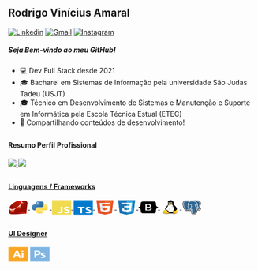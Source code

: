 <div>
<!-- Title -->
  <h2>Rodrigo Vinícius Amaral</h3>
</div>

<!-- Redes Sociais -->

<div>
  <a href="https://www.linkedin.com/in/rodrigo-vinicius-amaral/" target="_blank"><img src="https://img.shields.io/badge/LinkedIn-blue?style=flat&logo=linkedin&labelColor=blue" alt="Linkedin" /></a>
  <a href="mailto: "><img src="https://img.shields.io/badge/Gmail-red?style=flat&logo=Gmail&logoColor=white" alt="Gmail" /></a>
   <a href="https://www.instagram.com/rodrigo_v_amaral/" target="_blank"><img src="https://img.shields.io/badge/-Instagram-F58529?style=flat&logo=instagram&logoColor=white" alt="Instagram" /></a>
</div>

<!-- Breve Resumo -->
<div>
  <h5>Seja Bem-vindo ao meu GitHub!</h5>
  <ul>
    <li>💻 Dev Full Stack desde 2021</li>
    <li>🎓 Bacharel em Sistemas de Informação pela universidade São Judas Tadeu (USJT) </li>
    <li>🎓 Técnico em Desenvolvimento de Sistemas e Manutenção e Suporte em Informática pela Escola Técnica Estual (ETEC) </li>
    <li>📱 Compartilhando conteúdos de desenvolvimento!</a></li>
  </ul>
</div>

##

<h4>Resumo Perfil Profissional</h4>
<div>
  <a href="https://github.com/RodrigoViniciusAmaral">
  <img height="165em" src="https://github-readme-stats.vercel.app/api/top-langs/?username=RodrigoViniciusAmaral&layout=compact&langs_count=7&theme=github_dark"/>
  <img height="165em" src="https://github-readme-stats.vercel.app/api?username=RodrigoViniciusAmaral&show_icons=true&theme=github_dark&include_all_commits=true&count_private=true"/>
</div>
  
 ##
  
<!-- Linguagens -->
<h4>Linguagens / Frameworks</h4>
  <div class="d-flex gap-3>
    <img align="center" alt="Ruby" height="30" width="40" src="https://github.com/devicons/devicon/blob/master/icons/ruby/ruby-original.svg">
    <img align="center" alt="Ruby" height="30" width="40" src="https://github.com/devicons/devicon/blob/master/icons/ruby/ruby-original.svg">
    <img align="center" alt="Python" height="30" width="40" src="https://github.com/devicons/devicon/blob/master/icons/python/python-original.svg">
    <img align="center" alt="JavaScript" height="30" width="40" src="https://raw.githubusercontent.com/devicons/devicon/master/icons/javascript/javascript-plain.svg">
    <img align="center" alt="TypeScript" height="30" width="40" src="https://github.com/devicons/devicon/blob/master/icons/typescript/typescript-original.svg">
    <img align="center" alt="HTML" height="30" width="40" src="https://raw.githubusercontent.com/devicons/devicon/master/icons/html5/html5-original.svg">
    <img align="center" alt="CSS" height="30" width="40" src="https://raw.githubusercontent.com/devicons/devicon/master/icons/css3/css3-original.svg">
    <img align="center" alt="Bootstrap" height="30" width="40" src="https://github.com/devicons/devicon/blob/master/icons/bootstrap/bootstrap-plain.svg">
    <img align="center" alt="Linux" height="30" width="40" src="https://github.com/devicons/devicon/blob/master/icons/linux/linux-original.svg">
    <img align="center" alt="Postgresql" height="30" width="40" src="https://github.com/devicons/devicon/blob/master/icons/postgresql/postgresql-original.svg">
  </div>

  
 ##
  
<!-- Linguagens -->
<h4>UI Designer</h4>
  <div class="d-flex gap-3>
    <img align="center" alt="Illustrator" height="30" width="40" src="https://github.com/devicons/devicon/blob/master/icons/illustrator/illustrator-plain.svg">
    <img align="center" alt="Illustrator" height="30" width="40" src="https://github.com/devicons/devicon/blob/master/icons/illustrator/illustrator-plain.svg">
    <img align="center" alt="Photoshop" height="30" width="40" src="https://raw.githubusercontent.com/devicons/devicon/master/icons/photoshop/photoshop-plain.svg">
  </div>
